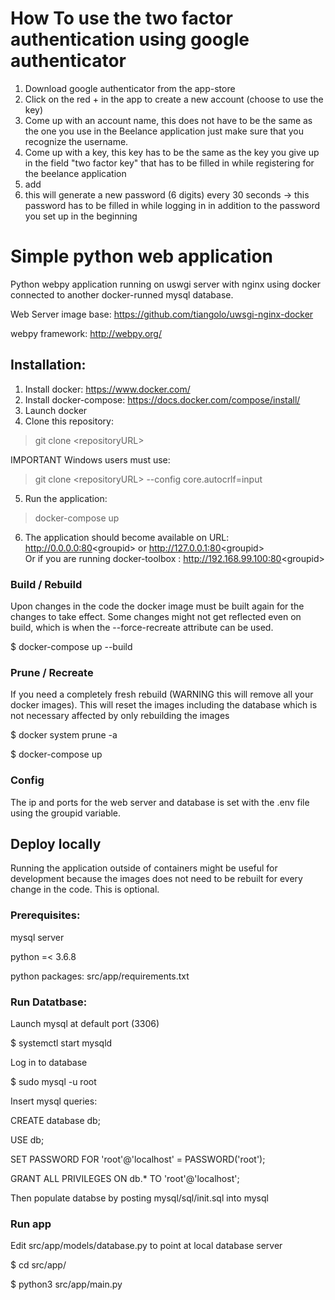 # How To use the two factor authentication using google authenticator
1. Download google authenticator from the app-store
2. Click on the red + in the app to create a new account (choose to use the key)
3. Come up with an account name, this does not have to be the same as the one you use in the Beelance application just make sure that you recognize the username.
4. Come up with a key, this key has to be the same as the key you give up in the field "two factor key" that has to be filled in while registering for the beelance application
5. add
6. this will generate a new password (6 digits) every 30 seconds -> this password has to be filled in while logging in in addition to the password you set up in the beginning

# Simple python web application

Python webpy application running on uswgi server with nginx using docker connected to another docker-runned mysql database.

Web Server image base: https://github.com/tiangolo/uwsgi-nginx-docker

webpy framework: http://webpy.org/


## Installation:

1. Install docker: https://www.docker.com/
2. Install docker-compose: https://docs.docker.com/compose/install/
3. Launch docker
4. Clone this repository:
> git clone \<repositoryURL\>

IMPORTANT Windows users must use:
> git clone \<repositoryURL\> --config core.autocrlf=input
5. Run the application:
> docker-compose up

6. The application should become available on URL:
http://0.0.0.0:80<groupid\> or http://127.0.0.1:80<groupid\> <br>
Or if you are running docker-toolbox :
http://192.168.99.100:80<groupid\>

### Build / Rebuild

Upon changes in the code the docker image must be built again for the changes to take effect. Some changes might not get reflected even on build, which is when the --force-recreate attribute can be used.

$ docker-compose up --build 

### Prune / Recreate
If you need a completely fresh rebuild (WARNING this will remove all your docker images). This will reset the images including the database which is not necessary affected by only rebuilding the images

$ docker system prune -a

$ docker-compose up

### Config

The ip and ports for the web server and database is set with the .env file using the groupid variable.

## Deploy locally

Running the application outside of containers might be useful for development because the images does not need to be rebuilt for every change in the code. This is optional.

### Prerequisites:

mysql server

python =< 3.6.8

python packages: src/app/requirements.txt

### Run Datatbase:

Launch mysql at default port (3306)

$ systemctl start mysqld

Log in to database

$ sudo mysql -u root

Insert mysql queries:

CREATE database db;

USE db;

SET PASSWORD FOR 'root'@'localhost' = PASSWORD('root');

GRANT ALL PRIVILEGES ON db.* TO 'root'@'localhost';

Then populate databse by posting mysql/sql/init.sql into mysql

### Run app

Edit src/app/models/database.py to point at local database server

$ cd src/app/

$ python3 src/app/main.py

